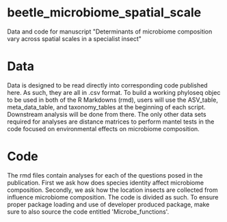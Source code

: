 # beetle_microbiome_spatial_scale
Data and code for manuscript "Determinants of microbiome composition vary across spatial scales in a specialist insect"


# Data
Data is designed to be read directly into corresponding code published here. As such, they are all in .csv format. To build a working phyloseq objec to be used in both of the R Markdowns (rmd), users will use the ASV_table, meta_data_table, and taxonomy_tables at the beginning of each script. Downstream analysis will be done from there. The only other data sets required for analyses are distance matrices to perform mantel tests in the code focused on environmental effects on microbiome composition. 

# Code
The rmd files contain analyses for each of the questions posed in the publication. First we ask how does species identity affect microbiome composition. Secondly, we ask how the location insects are collected from influence microbiome composition. The code is divided as such. To ensure proper package loading and use of developer produced package, make sure to also source the code entitled 'Microbe_functions'. 